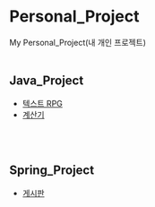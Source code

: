 # Personal_Project
My Personal_Project(내 개인 프로젝트)
</br></br>

## Java_Project
- [텍스트 RPG](https://github.com/crupy/Personal_Project/tree/master/Java/Game/TextAdventure)
- [계산기](https://github.com/crupy/Personal_Project/blob/master/Java/Calculator/src/Calculator.java)

</br></br>

## Spring_Project
- [게시판](https://github.com/crupy/Personal_Project/tree/master/Spring/Board)
